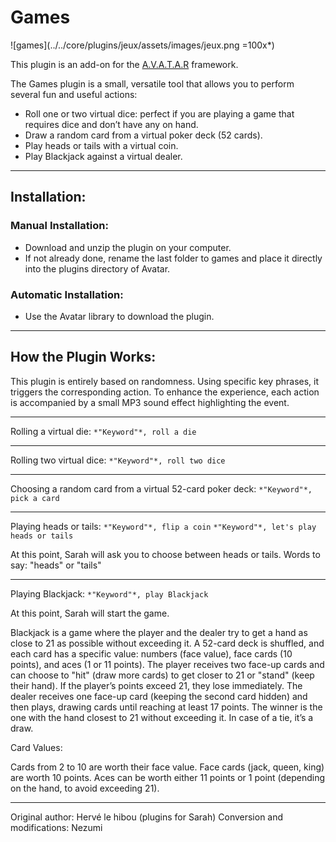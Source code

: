 # Games

![games](../../core/plugins/jeux/assets/images/jeux.png =100x*)

This plugin is an add-on for the [A.V.A.T.A.R](https://github.com/Avatar-Home-Automation/A.V.A.T.A.R-Server) framework.

The Games plugin is a small, versatile tool that allows you to perform several fun and useful actions:

- Roll one or two virtual dice: perfect if you are playing a game that requires dice and don’t have any on hand.
- Draw a random card from a virtual poker deck (52 cards).
- Play heads or tails with a virtual coin.
- Play Blackjack against a virtual dealer.

---

## Installation:

### Manual Installation:

- Download and unzip the plugin on your computer.
- If not already done, rename the last folder to games and place it directly into the plugins directory of Avatar.

### Automatic Installation:

- Use the Avatar library to download the plugin.

---

## How the Plugin Works:

This plugin is entirely based on randomness. Using specific key phrases, it triggers the corresponding action.
To enhance the experience, each action is accompanied by a small MP3 sound effect highlighting the event.

---

Rolling a virtual die:
`*"Keyword"*, roll a die`

---

Rolling two virtual dice:
`*"Keyword"*, roll two dice`

---

Choosing a random card from a virtual 52-card poker deck:
`*"Keyword"*, pick a card`

---

Playing heads or tails:
`*"Keyword"*, flip a coin`
`*"Keyword"*, let's play heads or tails`

At this point, Sarah will ask you to choose between heads or tails.
Words to say: "heads" or "tails"

---

Playing Blackjack:
`*"Keyword"*, play Blackjack`

At this point, Sarah will start the game.

Blackjack is a game where the player and the dealer try to get a hand as close to 21 as possible without exceeding it.
A 52-card deck is shuffled, and each card has a specific value: numbers (face value), face cards (10 points), and aces (1 or 11 points).
The player receives two face-up cards and can choose to "hit" (draw more cards) to get closer to 21 or "stand" (keep their hand). If the player’s points exceed 21, they lose immediately. The dealer receives one face-up card (keeping the second card hidden) and then plays, drawing cards until reaching at least 17 points.
The winner is the one with the hand closest to 21 without exceeding it. In case of a tie, it’s a draw.

Card Values:

Cards from 2 to 10 are worth their face value.
Face cards (jack, queen, king) are worth 10 points.
Aces can be worth either 11 points or 1 point (depending on the hand, to avoid exceeding 21).

---

Original author: Hervé le hibou (plugins for Sarah)
Conversion and modifications: Nezumi



<br><br><br><br>